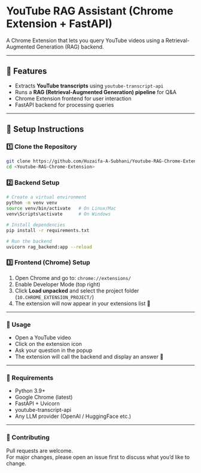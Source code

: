 # YouTube RAG Assistant (Chrome Extension + FastAPI)

A Chrome Extension that lets you query YouTube videos using a Retrieval-Augmented Generation (RAG) backend.

---

## 🚀 Features

- Extracts **YouTube transcripts** using `youtube-transcript-api`
- Runs a **RAG (Retrieval-Augmented Generation) pipeline** for Q&A
- Chrome Extension frontend for user interaction
- FastAPI backend for processing queries

---

## 🔧 Setup Instructions

### 1️⃣ Clone the Repository

```bash
git clone https://github.com/Huzaifa-A-Subhani/Youtube-RAG-Chrome-Extension.git
cd <Youtube-RAG-Chrome-Extension>
```

### 2️⃣ Backend Setup

```bash
# Create a virtual environment
python -m venv venv
source venv/bin/activate   # On Linux/Mac
venv\Scripts\activate      # On Windows

# Install dependencies
pip install -r requirements.txt

# Run the backend
uvicorn rag_backend:app --reload
```

### 3️⃣ Frontend (Chrome) Setup

1. Open Chrome and go to: `chrome://extensions/`  
2. Enable Developer Mode (top right)  
3. Click **Load unpacked** and select the project folder (`10.CHROME_EXTENSION_PROJECT/`)  
4. The extension will now appear in your extensions list 🚀  

---

### 📝 Usage

- Open a YouTube video  
- Click on the extension icon  
- Ask your question in the popup  
- The extension will call the backend and display an answer 🎯  

---

### 📌 Requirements

- Python 3.9+  
- Google Chrome (latest)  
- FastAPI + Uvicorn  
- youtube-transcript-api  
- Any LLM provider (OpenAI / HuggingFace etc.)  

---

### 🤝 Contributing

Pull requests are welcome.  
For major changes, please open an issue first to discuss what you’d like to change.  
